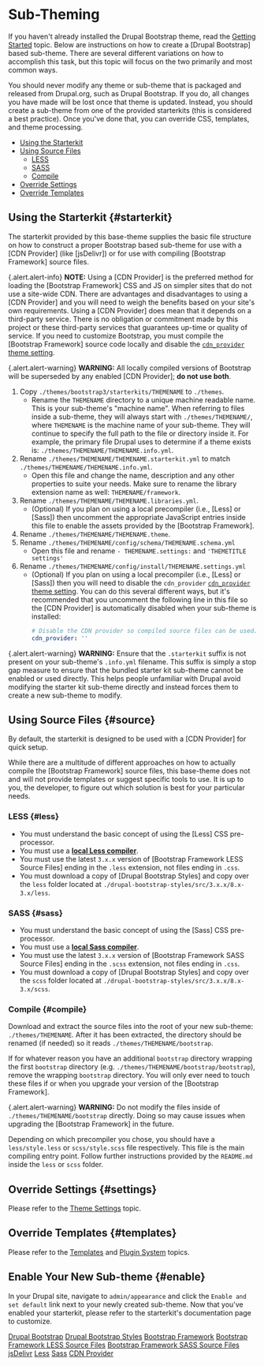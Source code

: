 <!-- @file Instructions on how to sub-theme the Drupal Bootstrap base theme. -->
<!-- @defgroup sub_theming -->
# Sub-Theming

If you haven't already installed the Drupal Bootstrap theme, read the
[Getting Started](<!-- @url getting_started -->) topic. Below are instructions
on how to create a [Drupal Bootstrap] based sub-theme. There are several
different variations on how to accomplish this task, but this topic will focus
on the two primarily and most common ways.

You should never modify any theme or sub-theme that is packaged and released
from Drupal.org, such as Drupal Bootstrap. If you do, all changes you have made
will be lost once that theme is updated. Instead, you should create a sub-theme
from one of the provided starterkits (this is considered a best practice). Once
you've done that, you can override CSS, templates, and theme processing.

- [Using the Starterkit](#starterkit)
- [Using Source Files](#source)
  - [LESS](#less)
  - [SASS](#sass)
  - [Compile](#compile)
- [Override Settings](#settings)
- [Override Templates](#templates)

## Using the Starterkit {#starterkit}

The starterkit provided by this base-theme supplies the basic file structure on
how to construct a proper Bootstrap based sub-theme for use with a [CDN
Provider] (like [jsDelivr]) or for use with compiling [Bootstrap Framework]
source files.

{.alert.alert-info} **NOTE:** Using a [CDN Provider] is the preferred method
for loading the [Bootstrap Framework] CSS and JS on simpler sites that do not
use a site-wide CDN. There are advantages and disadvantages to using a
[CDN Provider] and you will need to weigh the benefits based on your site's own
requirements. Using a [CDN Provider] does mean that it depends on a third-party
service. There is no obligation or commitment made by this project or these
third-party services that guarantees up-time or quality of service. If you need
to customize Bootstrap, you must compile the [Bootstrap Framework] source code
locally and disable the
[`cdn_provider` theme setting](<!-- @url theme_settings#cdn_provider -->).

{.alert.alert-warning} **WARNING:** All locally compiled versions of Bootstrap
will be superseded by any enabled [CDN Provider]; **do not use both**.

1. Copy `./themes/bootstrap3/starterkits/THEMENAME` to `./themes`.
   * Rename the `THEMENAME` directory to a unique machine readable name. This is
   your sub-theme's "machine name". When referring to files inside a sub-theme,
   they will always start with `./themes/THEMENAME/`, where `THEMENAME` is the
   machine name of your sub-theme. They will continue to specify the full path
   to the file or directory inside it. For example, the primary file Drupal
   uses to determine if a theme exists is:
   `./themes/THEMENAME/THEMENAME.info.yml`.
2. Rename `./themes/THEMENAME/THEMENAME.starterkit.yml` to match
   `./themes/THEMENAME/THEMENAME.info.yml`.
   * Open this file and change the name, description and any other properties
   to suite your needs. Make sure to rename the library extension name as
   well: `THEMENAME/framework`.
3. Rename `./themes/THEMENAME/THEMENAME.libraries.yml`.
   * (Optional) If you plan on using a local precompiler (i.e., [Less] or
     [Sass]) then uncomment the appropriate JavaScript entries inside this file
     to enable the assets provided by the [Bootstrap Framework].
4. Rename `./themes/THEMENAME/THEMENAME.theme`.
5. Rename `./themes/THEMENAME/config/schema/THEMENAME.schema.yml`
   * Open this file and rename `- THEMENAME.settings:` and `'THEMETITLE
   settings'`
6. Rename `./themes/THEMENAME/config/install/THEMENAME.settings.yml`
   * (Optional) If you plan on using a local precompiler (i.e., [Less] or
     [Sass]) then you will need to disable the `cdn_provider`
     [`cdn_provider` theme setting](<!-- @url theme_settings#cdn_provider -->).
     You can do this several different ways, but it's recommended that you
     uncomment the following line in this file so the [CDN Provider] is
     automatically disabled when your sub-theme is installed:
     ```yaml
     # Disable the CDN provider so compiled source files can be used.
     cdn_provider: ''
     ```

{.alert.alert-warning} **WARNING:** Ensure that the `.starterkit` suffix is
not present on your sub-theme's `.info.yml` filename. This suffix is simply a
stop gap measure to ensure that the bundled starter kit sub-theme cannot be
enabled or used directly. This helps people unfamiliar with Drupal avoid
modifying the starter kit sub-theme directly and instead forces them to create
a new sub-theme to modify.

## Using Source Files {#source}

By default, the starterkit is designed to be used with a [CDN Provider] for
quick setup.

While there are a multitude of different approaches on how to actually compile
the [Bootstrap Framework] source files, this base-theme does not and will not
provide templates or suggest specific tools to use. It is up to you, the
developer, to figure out which solution is best for your particular needs.

### LESS {#less}
- You must understand the basic concept of using the [Less] CSS pre-processor.
- You must use a **[local Less compiler](https://www.google.com/search?q=less+compiler)**.
- You must use the latest `3.x.x` version of [Bootstrap Framework LESS Source
Files] ending in the `.less` extension, not files ending in `.css`.
- You must download a copy of [Drupal Bootstrap Styles] and copy over the `less`
  folder located at `./drupal-bootstrap-styles/src/3.x.x/8.x-3.x/less`.

### SASS {#sass}
- You must understand the basic concept of using the [Sass] CSS pre-processor.
- You must use a **[local Sass compiler](https://www.google.com/search?q=sass+compiler)**.
- You must use the latest `3.x.x` version of [Bootstrap Framework SASS Source
Files] ending in the `.scss` extension, not files ending in `.css`.
- You must download a copy of [Drupal Bootstrap Styles] and copy over the `scss`
  folder located at `./drupal-bootstrap-styles/src/3.x.x/8.x-3.x/scss`.

### Compile {#compile}

Download and extract the source files into the root of your new sub-theme:
`./themes/THEMENAME`. After it has been extracted, the directory should be
renamed (if needed) so it reads `./themes/THEMENAME/bootstrap`.

If for whatever reason you have an additional `bootstrap` directory wrapping
the first `bootstrap` directory (e.g. `./themes/THEMENAME/bootstrap/bootstrap`),
remove the wrapping `bootstrap` directory. You will only ever need to touch
these files if or when you upgrade your version of the [Bootstrap Framework].

{.alert.alert-warning} **WARNING:** Do not modify the files inside of
`./themes/THEMENAME/bootstrap` directly. Doing so may cause issues when
upgrading the [Bootstrap Framework] in the future.

Depending on which precompiler you chose, you should have a `less/style.less`
or `scss/style.scss` file respectively. This file is the main compiling entry
point. Follow further instructions provided by the `README.md` inside the
`less` or `scss` folder.

## Override Settings {#settings}
Please refer to the [Theme Settings](<!-- @url theme_settings -->) topic.

## Override Templates {#templates}
Please refer to the [Templates](<!-- @url templates -->) and
[Plugin System](<!-- @url plugins -->) topics.

## Enable Your New Sub-theme {#enable}
In your Drupal site, navigate to `admin/appearance` and click the `Enable and
set default` link next to your newly created sub-theme. Now that you've
enabled your starterkit, please refer to the starterkit's documentation page
to customize.

[Drupal Bootstrap](https://www.drupal.org/project/bootstrap)
[Drupal Bootstrap Styles](https://github.com/unicorn-fail/drupal-bootstrap-styles)
[Bootstrap Framework](https://getbootstrap.com/docs/3.4/)
[Bootstrap Framework LESS Source Files](https://github.com/twbs/bootstrap/releases)
[Bootstrap Framework SASS Source Files](https://github.com/twbs/bootstrap-sass)
[jsDelivr](http://www.jsdelivr.com)
[Less](http://lesscss.org)
[Sass](http://sass-lang.com)
[CDN Provider](<!-- @url plugins_provider -->)
